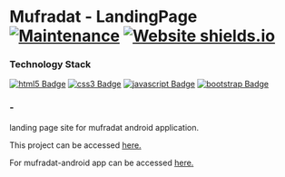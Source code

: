 # Mufradat - LandingPage [![Maintenance](https://img.shields.io/badge/Maintained%3F-yes-green.svg)](#) [![Website shields.io](https://img.shields.io/website-up-down-green-red/http/shields.io.svg)](#) 

### Technology Stack
[![html5 Badge](https://img.shields.io/badge/-HTML5-E34F26?style=for-the-badge&logo=html5&logoColor=white)](#) 
[![css3 Badge](https://img.shields.io/badge/-CSS3-1572B6?style=for-the-badge&logo=css3&logoColor=white)](#) 
[![javascript Badge](https://img.shields.io/badge/-JavaScript-F7DF1E?style=for-the-badge&logo=javascript&logoColor=black)](#) 
[![bootstrap Badge](https://img.shields.io/badge/-Bootstrap-563D7C?style=for-the-badge&logo=bootstrap&logoColor=white)](#) 

### -
<p>landing page site for mufradat android application. </p>
<p>This project can be accessed <a href='http://cv.adenanteng.com' target=_blank><u>here</u>.</a></p>

<p>For mufradat-android app can be accessed <a href='http://github.com/adenanteng/mufradat-android' target=_blank><u>here</u>.</a></p>
